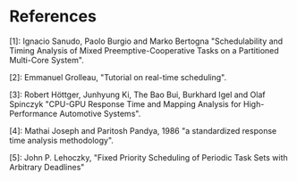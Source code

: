 # References 

[1]: Ignacio Sanudo, Paolo Burgio and Marko Bertogna "Schedulability and Timing Analysis of Mixed Preemptive-Cooperative Tasks on a Partitioned Multi-Core System".

[2]: Emmanuel Grolleau, "Tutorial on real-time scheduling".

[3]: Robert Höttger, Junhyung Ki, The Bao Bui, Burkhard Igel and Olaf Spinczyk "CPU-GPU Response Time and Mapping Analysis for High-Performance Automotive Systems".

[4]: Mathai Joseph and Paritosh Pandya, 1986 "a standardized response time analysis methodology".

[5]: John P. Lehoczky, "Fixed Priority Scheduling of Periodic Task Sets with Arbitrary Deadlines"